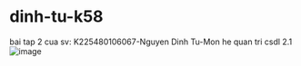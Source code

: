 # dinh-tu-k58
bai tap 2 cua sv: K225480106067-Nguyen Dinh Tu-Mon he quan tri csdl
2.1 
![image](https://github.com/user-attachments/assets/3ab105b3-6794-4f13-a874-a316a5ba617d)
